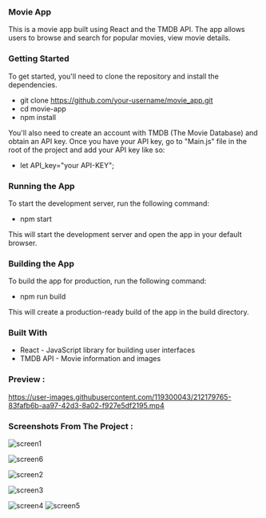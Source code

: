 ### Movie App
This is a movie app built using React and the TMDB API. The app allows users to browse and search for popular movies, view movie details.

### Getting Started

To get started, you'll need to clone the repository and install the dependencies.

 - git clone https://github.com/your-username/movie_app.git
 - cd movie-app
 - npm install

You'll also need to create an account with TMDB (The Movie Database) and obtain an API key. Once you have your API key, go to "Main.js"  file in the root of the project and add your API key like so:

 - let API_key="your API-KEY";

 ### Running the App
To start the development server, run the following command:

 - npm start

This will start the development server and open the app in your default browser.

### Building the App
 
To build the app for production, run the following command:

 - npm run build
 
This will create a production-ready build of the app in the build directory.

### Built With
 
 - React - JavaScript library for building user interfaces
 - TMDB API - Movie information and images
 
 ### Preview : 
 https://user-images.githubusercontent.com/119300043/212179765-83fafb6b-aa97-42d3-8a02-f927e5df2195.mp4
 
### Screenshots From The Project :
![screen1](https://user-images.githubusercontent.com/119300043/212144798-b5656c1a-5255-4e25-8ac8-78dec7b3b788.PNG)

![screen6](https://user-images.githubusercontent.com/119300043/212146625-384186f6-7425-451a-ba58-eae3ebb7c980.PNG)

![screen2](https://user-images.githubusercontent.com/119300043/212141252-38237a7d-3a7d-420b-97e9-b9ba2a97dd8b.PNG)

![screen3](https://user-images.githubusercontent.com/119300043/212141664-3ef27bb6-7807-40ba-b3da-223c0037eaa0.PNG)

![screen4](https://user-images.githubusercontent.com/119300043/212143716-ca8992ba-4d14-450b-b0a0-eebaa7706799.PNG)
![screen5](https://user-images.githubusercontent.com/119300043/212143752-017b45ac-d32c-4986-bb52-a3adf6431517.PNG)

